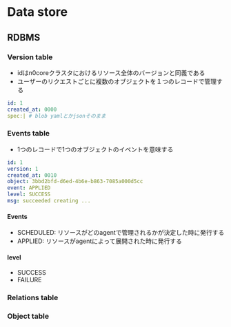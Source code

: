 # Data store

## RDBMS

### Version table

- idはn0coreクラスタにおけるリソース全体のバージョンと同義である
- ユーザーのリクエストごとに複数のオブジェクトを１つのレコードで管理する

```yaml
id: 1
created_at: 0000
spec:| # blob yamlとかjsonそのまま
```

### Events table

- 1つのレコードで1つのオブジェクトのイベントを意味する

```yaml
id: 1
version: 1
created_at: 0010
object: 3bbd2bfd-d6ed-4b6e-b863-7085a000d5cc
event: APPLIED
level: SUCCESS
msg: succeeded creating ...
```

#### Events

- SCHEDULED: リソースがどのagentで管理されるかが決定した時に発行する
- APPLIED: リソースがagentによって展開された時に発行する

#### level

- SUCCESS
- FAILURE

### Relations table

### Object table

